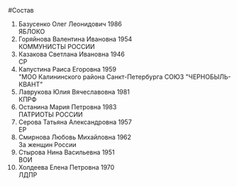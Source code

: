 #Состав
1. Базусенко Олег Леонидович 1986   
    ЯБЛОКО
2. Горяйнова Валентина Ивановна 1954   
    КОММУНИСТЫ РОССИИ
3. Казакова Светлана Ивановна 1946   
    СР
4. Капустина Раиса Егоровна 1959   
    "МОО Калининского района Санкт-Петербурга СОЮЗ "ЧЕРНОБЫЛЬ- КВАНТ"
5. Лаврукова Юлия Вячеславовна 1981   
    КПРФ
6. Останина Мария Петровна 1983   
    ПАТРИОТЫ РОССИИ
7. Серова Татьяна Александровна 1957   
    ЕР
8. Смирнова Любовь Михайловна 1962   
    За женщин России
9. Стырова Нина Васильевна 1951   
    ВОИ
10. Холдеева Елена Петровна 1970   
    ЛДПР
